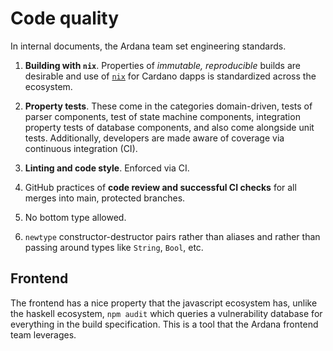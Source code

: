 # Code quality

In internal documents, the Ardana team set engineering standards.

1. **Building with `nix`**. Properties of _immutable, reproducible_ builds are desirable and use of [`nix`](https://nixos.org/) for Cardano dapps is standardized across the ecosystem.

2. **Property tests**. These come in the categories domain-driven, tests of parser components, test of state machine components, integration property tests of database components, and also come alongside unit tests. Additionally, developers are made aware of coverage via continuous integration (CI). 

3. **Linting and code style**. Enforced via CI. 

4. GitHub practices of **code review and successful CI checks** for all merges into main, protected branches. 

5. No bottom type allowed. 

6. `newtype` constructor-destructor pairs rather than aliases and rather than passing around types like `String`, `Bool`, etc. 

## Frontend

The frontend has a nice property that the javascript ecosystem has, unlike the haskell ecosystem, `npm audit` which queries a vulnerability database for everything in the build specification. This is a tool that the Ardana frontend team leverages. 
